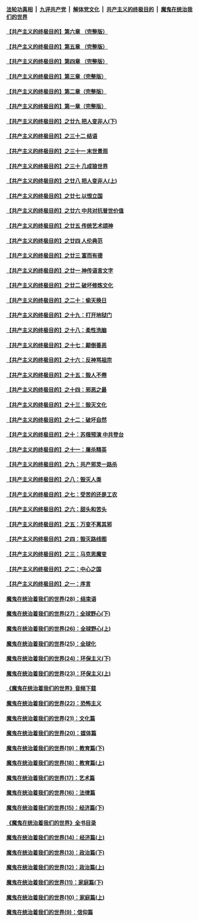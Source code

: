 ####  [法轮功真相](../../../../basic/blob/master/README.md?t=09220200) &nbsp;|&nbsp; [九评共产党](../../../../9ping.md/blob/master/README.md?t=09220200) &nbsp;|&nbsp; [解体党文化](../../../../jtdwh.md/blob/master/README.md?t=09220200)  &nbsp;|&nbsp; [共产主义的终极目的](../../../../gczydzjmd.md/blob/master/README.md?t=09220200) &nbsp;|&nbsp; [魔鬼在统治我们的世界](../../../../mgztzwmdsj.md/blob/master/README.md?t=09220200) 

#### [【共产主义的终极目的】第六章 （完整版）](../pages/nsc422/n11428913.md?t=09220200) 

#### [【共产主义的终极目的】第五章 （完整版）](../pages/nsc422/n11428912.md?t=09220200) 

#### [【共产主义的终极目的】第四章 （完整版）](../pages/nsc422/n11428907.md?t=09220200) 

#### [【共产主义的终极目的】第三章（完整版）](../pages/nsc422/n11428848.md?t=09220200) 

#### [【共产主义的终极目的】第二章（完整版）](../pages/nsc422/n11428831.md?t=09220200) 

#### [【共产主义的终极目的】第一章（完整版）](../pages/nsc422/n11417651.md?t=09220200) 

#### [【共产主义的终极目的】之廿九 把人变非人(下)](../pages/nsc422/n11344140.md?t=09220200) 

#### [【共产主义的终极目的】之三十二 结语](../pages/nsc422/n11360535.md?t=09220200) 

#### [【共产主义的终极目的】之三十一 末世景观](../pages/nsc422/n11351129.md?t=09220200) 

#### [【共产主义的终极目的】之三十 几成狼世界](../pages/nsc422/n11348280.md?t=09220200) 

#### [【共产主义的终极目的】之廿八 把人变非人(上)](../pages/nsc422/n11340492.md?t=09220200) 

#### [【共产主义的终极目的】之廿七 以恨立国](../pages/nsc422/n11336944.md?t=09220200) 

#### [【共产主义的终极目的】之廿六 中共对抗普世价值](../pages/nsc422/n11324785.md?t=09220200) 

#### [【共产主义的终极目的】之廿五 传统艺术颂神](../pages/nsc422/n11296396.md?t=09220200) 

#### [【共产主义的终极目的】之廿四 人伦典范](../pages/nsc422/n11296397.md?t=09220200) 

#### [【共产主义的终极目的】之廿三 富而有德](../pages/nsc422/n11283598.md?t=09220200) 

#### [【共产主义的终极目的】之廿一 神传语言文字](../pages/nsc422/n11263265.md?t=09220200) 

#### [【共产主义的终极目的】之廿二 破坏修炼文化](../pages/nsc422/n11245728.md?t=09220200) 

#### [【共产主义的终极目的】之二十：偷天换日](../pages/nsc422/n11238846.md?t=09220200) 

#### [【共产主义的终极目的】之十九：打开地狱门](../pages/nsc422/n11206376.md?t=09220200) 

#### [【共产主义的终极目的】之十八：柔性洗脑](../pages/nsc422/n11199994.md?t=09220200) 

#### [【共产主义的终极目的】之十七：颠倒善恶](../pages/nsc422/n11179782.md?t=09220200) 

#### [【共产主义的终极目的】之十六：反神骂祖宗](../pages/nsc422/n11166798.md?t=09220200) 

#### [【共产主义的终极目的】之十五：毁人不倦](../pages/nsc422/n11166792.md?t=09220200) 

#### [【共产主义的终极目的】之十四：邪恶之最](../pages/nsc422/n11150249.md?t=09220200) 

#### [【共产主义的终极目的】之十三：毁灭文化](../pages/nsc422/n11135227.md?t=09220200) 

#### [【共产主义的终极目的】之十二：破坏自然](../pages/nsc422/n11135214.md?t=09220200) 

#### [【共产主义的终极目的】之十：苏俄预演 中共登台](../pages/nsc422/n11118424.md?t=09220200) 

#### [【共产主义的终极目的】之十一：屠杀精英](../pages/nsc422/n11118442.md?t=09220200) 

#### [【共产主义的终极目的】之九：共产邪灵一路杀](../pages/nsc422/n11114139.md?t=09220200) 

#### [【共产主义的终极目的】之八：毁灭人类](../pages/nsc422/n11108503.md?t=09220200) 

#### [【共产主义的终极目的】之七：受苦的还是工农](../pages/nsc422/n11101809.md?t=09220200) 

#### [【共产主义的终极目的】之六：甜头和苦头](../pages/nsc422/n11096971.md?t=09220200) 

#### [【共产主义的终极目的】之五：万变不离其邪](../pages/nsc422/n11091285.md?t=09220200) 

#### [【共产主义的终极目的】之四：毁灭路线图](../pages/nsc422/n11086284.md?t=09220200) 

#### [【共产主义的终极目的】之三：马克思魔变](../pages/nsc422/n11061941.md?t=09220200) 

#### [【共产主义的终极目的】之二：中心之国](../pages/nsc422/n11047728.md?t=09220200) 

#### [【共产主义的终极目的】之一：序言](../pages/nsc422/n11086077.md?t=09220200) 

#### [魔鬼在统治着我们的世界(28)：结束语](../pages/nsc422/n10936246.md?t=09220200) 

#### [魔鬼在统治着我们的世界(27)：全球野心(下)](../pages/nsc422/n10928319.md?t=09220200) 

#### [魔鬼在统治着我们的世界(26)：全球野心(上)](../pages/nsc422/n10900318.md?t=09220200) 

#### [魔鬼在统治着我们的世界(25)：全球化](../pages/nsc422/n10788205.md?t=09220200) 

#### [魔鬼在统治着我们的世界(24)：环保主义(下)](../pages/nsc422/n10695307.md?t=09220200) 

#### [魔鬼在统治着我们的世界(23)：环保主义(上)](../pages/nsc422/n10688613.md?t=09220200) 

#### [《魔鬼在统治着我们的世界》音频下载](../pages/nsc422/n10635553.md?t=09220200) 

#### [魔鬼在统治着我们的世界(22)：恐怖主义](../pages/nsc422/n10614727.md?t=09220200) 

#### [魔鬼在统治着我们的世界(21)：文化篇](../pages/nsc422/n10597706.md?t=09220200) 

#### [魔鬼在统治着我们的世界(20)：媒体篇](../pages/nsc422/n10586579.md?t=09220200) 

#### [魔鬼在统治着我们的世界(19)：教育篇(下)](../pages/nsc422/n10564808.md?t=09220200) 

#### [魔鬼在统治着我们的世界(18)：教育篇(上)](../pages/nsc422/n10526970.md?t=09220200) 

#### [魔鬼在统治着我们的世界(17)：艺术篇](../pages/nsc422/n10499093.md?t=09220200) 

#### [魔鬼在统治着我们的世界(16)：法律篇](../pages/nsc422/n10485969.md?t=09220200) 

#### [魔鬼在统治着我们的世界(15)：经济篇(下)](../pages/nsc422/n10469975.md?t=09220200) 

#### [《魔鬼在统治着我们的世界》全书目录](../pages/nsc422/n10464261.md?t=09220200) 

#### [魔鬼在统治着我们的世界(14)：经济篇(上)](../pages/nsc422/n10457370.md?t=09220200) 

#### [魔鬼在统治着我们的世界(13)：政治篇(下)](../pages/nsc422/n10448270.md?t=09220200) 

#### [魔鬼在统治着我们的世界(12)：政治篇(上)](../pages/nsc422/n10444576.md?t=09220200) 

#### [魔鬼在统治着我们的世界(11)：家庭篇(下)](../pages/nsc422/n10440961.md?t=09220200) 

#### [魔鬼在统治着我们的世界(10)：家庭篇(上)](../pages/nsc422/n10435448.md?t=09220200) 

#### [魔鬼在统治着我们的世界(9)：信仰篇](../pages/nsc422/n10432159.md?t=09220200) 

